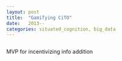 ```yaml
---
layout: post
title:  "Gamifying CiTO"
date:   2013--
categories: situated_cognition, big_data
---
```


![]()

MVP for incentivizing info addition